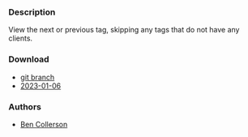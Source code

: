 ### Description
View the next or previous tag, skipping any tags that do not have any clients.

### Download
- [git branch](https://codeberg.org/bencc/dwl/src/branch/viewnextocctag)
- [2023-01-06](https://codeberg.org/dwl/dwl-patches/raw/branch/main/patches/viewnextocctag/viewnextocctag.patch)

### Authors
- [Ben Collerson](https://codeberg.org/bencc)
